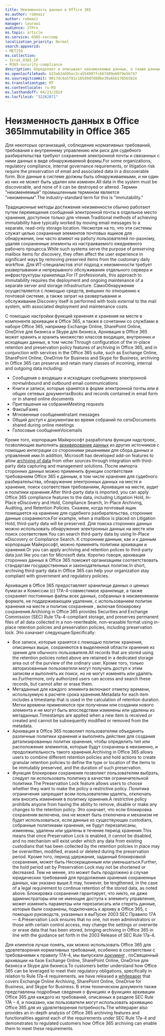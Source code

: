 ```yaml
---
title: Неизменность данных в Office 365
ms.author: robmazz
author: robmazz
manager: laurawi
audience: ITPro
ms.topic: article
ms.service: O365-seccomp
localization_priority: Normal
search.appverid:
- MET150
ms.collection:
- Strat_O365_IP
- M365-security-compliance
description: Определяет и описывает неизменяемые данные, а также данные, которые должны быть обнаружены и не могут быть удалены или изменены.
ms.openlocfilehash: b23a62dd95ec2ca554997fc667d89e6979e5b747
ms.sourcegitcommit: 0017dc6a5f81c165d9dfd88be39a6bb17856582e
ms.translationtype: MT
ms.contentlocale: ru-RU
ms.lasthandoff: 04/23/2019
ms.locfileid: "32262871"
---
```

# <a name="immutability-in-office-365"></a><span data-ttu-id="9e3f6-103">Неизменность данных в Office 365</span><span class="sxs-lookup"><span data-stu-id="9e3f6-103">Immutability in Office 365</span></span>
<span data-ttu-id="9e3f6-104">Для некоторых организаций, соблюдение нормативных требований, требования к внутреннему управлению или риск для судебного разбирательства требуют сохранения электронной почты и связанных с ними данных в виде обнаруживаемой формы.</span><span class="sxs-lookup"><span data-stu-id="9e3f6-104">For some organizations, regulatory compliance, internal governance requirements, or litigation risk require the preservation of email and associated data in a discoverable form.</span></span> <span data-ttu-id="9e3f6-105">Все данные в системе должны быть обнаруживаемыми, и ни один из них не может быть удален или изменен.</span><span class="sxs-lookup"><span data-stu-id="9e3f6-105">All data in the system must be discoverable, and none of it can be destroyed or altered.</span></span> <span data-ttu-id="9e3f6-106">Термин "неизменяемый" промышленным термином является "неизменным".</span><span class="sxs-lookup"><span data-stu-id="9e3f6-106">The industry-standard term for this is "immutability."</span></span> 

<span data-ttu-id="9e3f6-107">Традиционные методы достижения неизменности обычно работают путем перемещения сообщений электронной почты в отдельное место хранения, доступное только для чтения.</span><span class="sxs-lookup"><span data-stu-id="9e3f6-107">Traditional methods of achieving immutability have typically worked by moving email messages to a separate, read-only storage location.</span></span> <span data-ttu-id="9e3f6-108">Несмотря на то, что эти системы служат целью сохранения элементов почтовых ящиков для обнаружения, они часто влияют на работу пользователей по-разному, удаляя сохраненные элементы из настраиваемого ежедневного рабочего процесса.</span><span class="sxs-lookup"><span data-stu-id="9e3f6-108">While such systems serve the purpose of preserving mailbox items for discovery, they often affect the user experience in significant ways by removing preserved items from the customary daily workflow.</span></span> <span data-ttu-id="9e3f6-109">Для ИТ-специалистов этот подход к неизменности требует развертывания и непрерывного обслуживания отдельного сервера и инфраструктуры хранилища.</span><span class="sxs-lookup"><span data-stu-id="9e3f6-109">For IT professionals, this approach to immutability requires the deployment and ongoing maintenance of a separate server and storage infrastructure.</span></span> <span data-ttu-id="9e3f6-110">СамоОбнаружение осуществляется с помощью средств, внешних по отношению к почтовой системе, а также затрат на развертывание и обслуживание.</span><span class="sxs-lookup"><span data-stu-id="9e3f6-110">Discovery itself is performed with tools external to the mail system, with associated deployment and maintenance costs.</span></span>

<span data-ttu-id="9e3f6-111">С помощью настройки функций хранения и хранения на месте в компоненте архивации в Office 365, а также в сочетании со службами в наборе Office 365, например Exchange Online, SharePoint Online, OneDrive для бизнеса и Skype для бизнеса, Архивация в Office 365 может хранить и хранить множество классов входящих, внутренних и исходящих данных, в том числе:</span><span class="sxs-lookup"><span data-stu-id="9e3f6-111">Through configuration of the in-place retention and preservation policy features of archiving in Office 365, and in conjunction with services in the Office 365 suite, such as Exchange Online, SharePoint Online, OneDrive for Business and Skype for Business, archiving in Office 365 can preserve and retain many classes of incoming, internal and outgoing data including:</span></span>
- <span data-ttu-id="9e3f6-112">Сообщения о входящих и исходящих сообщениях электронной почты</span><span class="sxs-lookup"><span data-stu-id="9e3f6-112">Inbound and outbound email communications</span></span>
- <span data-ttu-id="9e3f6-113">Книги и записи, которые хранятся в форме электронной почты или в общих сетевых документах</span><span class="sxs-lookup"><span data-stu-id="9e3f6-113">Books and records contained in email form or in shared online documents</span></span>
- <span data-ttu-id="9e3f6-114">Приглашения на собрания</span><span class="sxs-lookup"><span data-stu-id="9e3f6-114">Meeting requests</span></span>
- <span data-ttu-id="9e3f6-115">Факсы</span><span class="sxs-lookup"><span data-stu-id="9e3f6-115">Faxes</span></span>
- <span data-ttu-id="9e3f6-116">Мгновенные сообщения</span><span class="sxs-lookup"><span data-stu-id="9e3f6-116">Instant messages</span></span>
- <span data-ttu-id="9e3f6-117">Общий доступ к документам во время собраний по сети</span><span class="sxs-lookup"><span data-stu-id="9e3f6-117">Documents shared during online meetings</span></span>
- <span data-ttu-id="9e3f6-118">Голосовые сообщения</span><span class="sxs-lookup"><span data-stu-id="9e3f6-118">Voicemails</span></span>

<span data-ttu-id="9e3f6-119">Кроме того, корпорация Майкрософт разработала функции надстроек, позволяющие выполнять [архивирование данных](https://support.office.com/article/Archiving-third-party-data-in-Office-365-0ce338d5-3666-4a18-86ab-c6910ff408cc) из других источников с помощью интеграции со сторонними решениями для сбора данных и управления ими.</span><span class="sxs-lookup"><span data-stu-id="9e3f6-119">In addition, Microsoft has developed add-on features to allow [archiving of data](https://support.office.com/article/Archiving-third-party-data-in-Office-365-0ce338d5-3666-4a18-86ab-c6910ff408cc) from other sources through integration with third-party data capturing and management solutions.</span></span> <span data-ttu-id="9e3f6-120">После импорта сторонних данных можно применить функции соответствия требованиям Office 365 к данным, в том числе хранение для судебного разбирательства, обнаружение электронных данных на месте и хранение, поиск соответствия требованиям, Архивация на месте, аудит и политики хранения.</span><span class="sxs-lookup"><span data-stu-id="9e3f6-120">After third-party data is imported, you can apply Office 365 compliance features to the data, including Litigation Hold, In-Place eDiscovery and Hold, Compliance Search, In-Place Archiving, Auditing, and Retention Policies.</span></span> <span data-ttu-id="9e3f6-121">Скажем, когда почтовый ящик помещается на хранение для судебного разбирательства, сторонние данные сохраняются.</span><span class="sxs-lookup"><span data-stu-id="9e3f6-121">For example, when a mailbox is placed on Litigation Hold, third-party data will be preserved.</span></span> <span data-ttu-id="9e3f6-122">Для поиска сторонних данных можно использовать обнаружение электронных данных на месте или поиск соответствия.</span><span class="sxs-lookup"><span data-stu-id="9e3f6-122">You can search third-party data by using In-Place eDiscovery or Compliance Search.</span></span> <span data-ttu-id="9e3f6-123">К сторонним данным, как и к данным корпорации Майкрософт, можно применять политики архивации и хранения.</span><span class="sxs-lookup"><span data-stu-id="9e3f6-123">Or you can apply archiving and retention polices to third-party data just like you can for Microsoft data.</span></span> <span data-ttu-id="9e3f6-124">Коротко говоря, архивация сторонних данных в Office 365 поможет организациям соответствовать стандартам государственных и законодательных политик.</span><span class="sxs-lookup"><span data-stu-id="9e3f6-124">In short, archiving third-party data in Office 365 can help your organization stay compliant with government and regulatory policies.</span></span>

<span data-ttu-id="9e3f6-125">Архивация в Office 365 предоставляет хранилище данных о ценных бумагах и Комиссии (с) 17A-4-совместимое хранилище, а также сохраняет постоянные файлы всех данных, собранных в неизменяемом формате, не поддерживающем удаление, с использованием политик хранения на месте и политик сохранения , включая блокировку сохранения.</span><span class="sxs-lookup"><span data-stu-id="9e3f6-125">Archiving in Office 365 provides Securities and Exchange Commission (SEC) Rule 17a-4-compliant storage, and preserves permanent files of all data collected in a non-rewriteable, non-erasable format using in-place retention policies and preservation policies, including preservation lock.</span></span> <span data-ttu-id="9e3f6-126">Это означает следующее:</span><span class="sxs-lookup"><span data-stu-id="9e3f6-126">Specifically:</span></span>
- <span data-ttu-id="9e3f6-127">Все записи, которые хранятся с помощью политик хранения, описанных выше, сохраняются в выделенной области хранения из зрения для обычного пользователя.</span><span class="sxs-lookup"><span data-stu-id="9e3f6-127">All records that are stored using the retention policies noted above are retained in a dedicated storage area out of the purview of the ordinary user.</span></span> <span data-ttu-id="9e3f6-128">Кроме того, только авторизованные пользователи могут получать доступ к этим записям и выполнять их поиск, но не могут изменять или удалять их.</span><span class="sxs-lookup"><span data-stu-id="9e3f6-128">Furthermore, only authorized users can access and search these records, but cannot alter or erase them.</span></span>
- <span data-ttu-id="9e3f6-129">Метаданные для каждого элемента включают отметку времени, используемую в расчете срока хранения.</span><span class="sxs-lookup"><span data-stu-id="9e3f6-129">Metadata for each item includes a timestamp that is used in the calculation of retention duration.</span></span> <span data-ttu-id="9e3f6-130">Метки времени применяются при получении или создании нового элемента и не могут быть впоследствии изменены или удалены из метаданных.</span><span class="sxs-lookup"><span data-stu-id="9e3f6-130">Timestamps are applied when a new item is received or created and cannot be subsequently modified or removed from the metadata.</span></span>
- <span data-ttu-id="9e3f6-131">Архивация в Office 365 позволяет пользователям объединять различные политики хранения и выполнять действия для создания детализированных политик хранения, чтобы определить тип или расположение элементов, которые будут сохранены в неизменно, и продолжительность такого хранения.</span><span class="sxs-lookup"><span data-stu-id="9e3f6-131">Archiving in Office 365 allows users to combine different retention policies and hold actions to create granular retention policies to define the type or location of the items to be immutably preserved, and the duration of such preservation.</span></span>
- <span data-ttu-id="9e3f6-132">Функция блокировки сохранения позволяет пользователям выбрать, следует ли использовать политику в качестве ограничительной политики.</span><span class="sxs-lookup"><span data-stu-id="9e3f6-132">The Preservation Lock feature allows users to choose whether they want to make the policy a restrictive policy.</span></span> <span data-ttu-id="9e3f6-133">Политика ограничения запрещает всем пользователям удалять, отключать или вносить изменения в политику хранения.</span><span class="sxs-lookup"><span data-stu-id="9e3f6-133">A restrictive policy prohibits anyone from having the ability to remove, disable or make any changes to the retention policy.</span></span> <span data-ttu-id="9e3f6-134">Это означает, что если блокировка сохранения включена, она не может быть отключена и механизм не будет использоваться, если данные из существующих custodians, собранные политиками хранения, не будут перезаписаны, изменены, удалены или удалены в течение период хранения.</span><span class="sxs-lookup"><span data-stu-id="9e3f6-134">This means that once Preservation Lock is enabled, it cannot be disabled, and no mechanism will exist under which any data from existing custodians that has been collected by the retention policies in place may be overwritten, modified, erased or deleted during the preservation period.</span></span> <span data-ttu-id="9e3f6-135">Кроме того, период удержания, заданный блокировкой сохранения, может быть Несокращенным или уменьшаться.</span><span class="sxs-lookup"><span data-stu-id="9e3f6-135">Further, the hold period set by Preservation Lock may not be shortened or decreased.</span></span> <span data-ttu-id="9e3f6-136">Тем не менее, это может быть продолжено в случае юридических требований для продолжения хранения сохраненных данных, как указано выше.</span><span class="sxs-lookup"><span data-stu-id="9e3f6-136">It may, however, be lengthened, in the case of a legal requirement to continue retention of the stored data, as noted above.</span></span> <span data-ttu-id="9e3f6-137">Блокировка сохранения гарантирует, что никто, не даже администраторы или не имеющие доступа к элементу управления, может изменить параметры или перезаписать или стереть данные, которые были сохранены, подключаясь к архиву в Office 365, с помощью руководств, указанных в выПуске 2003 SEC Правило 17A — 4.</span><span class="sxs-lookup"><span data-stu-id="9e3f6-137">Preservation Lock ensures that no one, not even administrators or those with certain control access, may change the settings or overwrite or erase data that has been stored, bringing archiving in Office 365 in line with the guidance set forth in the 2003 Release of SEC Rule 17a-4.</span></span>

<span data-ttu-id="9e3f6-138">Для клиентов лучше понять, как можно использовать Office 365 для удовлетворения нормативных требований, особенно в соответствии с требованиями к правилу 17A-4, мы выпускали [документ](https://go.microsoft.com/fwlink/?linkid=830440) , поСвященный архивации на базе Exchange Online, SharePoint Online, OneDrive для бизнеса и Skype для бизнеса.</span><span class="sxs-lookup"><span data-stu-id="9e3f6-138">To customers better understand how Office 365 can be leveraged to meet their regulatory obligations, specifically in relation to Rule 17a-4 requirements, we have released a [whitepaper](https://go.microsoft.com/fwlink/?linkid=830440) that covers Exchange Online Archiving, SharePoint Online, OneDrive for Business, and Skype for Business.</span></span> <span data-ttu-id="9e3f6-139">В этом техническом документе также представлены подробные сведения о функциях и функциях архивации Office 365 для каждого из требований, описанных в разделе SEC Rule 17A – 4, и показано, как пользователи могут использовать архивацию Office 365 для их удовлетворения потребность.</span><span class="sxs-lookup"><span data-stu-id="9e3f6-139">The whitepaper also provides an in-depth analysis of Office 365 archiving features and functionalities against each of the requirements under SEC Rule 17a-4 and demonstrates to regulated customers how Office 365 archiving can enable them to meet these requirements.</span></span>